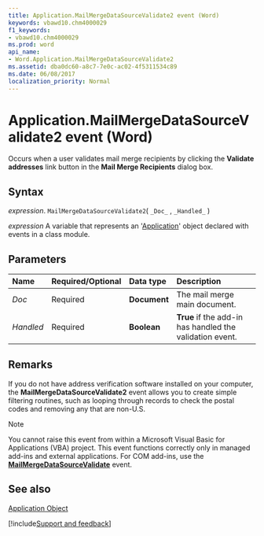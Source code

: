 ```yaml
---
title: Application.MailMergeDataSourceValidate2 event (Word)
keywords: vbawd10.chm4000029
f1_keywords:
- vbawd10.chm4000029
ms.prod: word
api_name:
- Word.Application.MailMergeDataSourceValidate2
ms.assetid: dba0dc60-a8c7-7e0c-ac02-4f5311534c89
ms.date: 06/08/2017
localization_priority: Normal
---
```



# Application.MailMergeDataSourceValidate2 event (Word)

Occurs when a user validates mail merge recipients by clicking the  **Validate addresses** link button in the **Mail Merge Recipients** dialog box.


## Syntax

_expression_. `MailMergeDataSourceValidate2`( `_Doc_` , `_Handled_` )

_expression_ A variable that represents an '[Application](Word.Application.md)' object declared with events in a class module.


## Parameters



|Name|Required/Optional|Data type|Description|
|:-----|:-----|:-----|:-----|
| _Doc_|Required| **Document**|The mail merge main document.|
| _Handled_|Required| **Boolean**| **True** if the add-in has handled the validation event.|

## Remarks

If you do not have address verification software installed on your computer, the  **MailMergeDataSourceValidate2** event allows you to create simple filtering routines, such as looping through records to check the postal codes and removing any that are non-U.S.


> [!NOTE] 
> You cannot raise this event from within a Microsoft Visual Basic for Applications (VBA) project. This event functions correctly only in managed add-ins and external applications. For COM add-ins, use the  **[MailMergeDataSourceValidate](Word.Application.MailMergeDataSourceValidate.md)** event.


## See also


[Application Object](Word.Application.md)

[!include[Support and feedback](~/includes/feedback-boilerplate.md)]